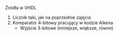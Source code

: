 Źródła w VHDL

1. Licznik taki, jak na poprzednie zajęcia
2. Komparator 4-bitowy pracujący w kodzie Aikena
	* Wyjście 3-bitowe (mniejsze, większe, równe)
